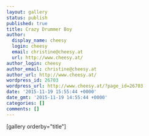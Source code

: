 ```yaml
---
layout: gallery
status: publish
published: true
title: Crazy Drummer Boy
author:
  display_name: cheesy
  login: cheesy
  email: christine@cheesy.at
  url: http://www.cheesy.at/
author_login: cheesy
author_email: christine@cheesy.at
author_url: http://www.cheesy.at/
wordpress_id: 26703
wordpress_url: http://www.cheesy.at/?page_id=26703
date: '2015-11-19 15:55:44 +0000'
date_gmt: '2015-11-19 14:55:44 +0000'
categories: []
comments: []
---
```

[gallery orderby="title"]

